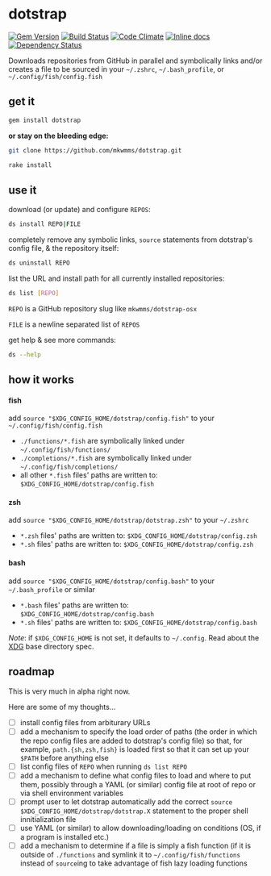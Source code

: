 # dotstrap
[![Gem Version](https://badge.fury.io/rb/dotstrap.svg)](https://badge.fury.io/rb/dotstrap)
[![Build Status](https://travis-ci.org/mkwmms/dotstrap.svg)](https://travis-ci.org/mkwmms/dotstrap)
[![Code Climate](https://codeclimate.com/github/mkwmms/dotstrap/badges/gpa.svg)](https://codeclimate.com/github/mkwmms/dotstrap)
[![Inline docs](http://inch-ci.org/github/mkwmms/dotstrap.svg?branch=master)](http://inch-ci.org/github/mkwmms/dotstrap)
[![Dependency Status](https://gemnasium.com/mkwmms/dotstrap.svg)](https://gemnasium.com/mkwmms/dotstrap)

Downloads repositories from GitHub in parallel and symbolically links and/or 
creates a file to be sourced in your `~/.zshrc`, `~/.bash_profile`, or `~/.config/fish/config.fish`
  
## get it 

```bash
gem install dotstrap
``` 

__or stay on the bleeding edge:__

```bash
git clone https://github.com/mkwmms/dotstrap.git
```

```bash
rake install
```

## use it

download (or update) and configure `REPOS`:
```bash 
ds install REPO|FILE
```

completely remove any symbolic links, `source` statements from dotstrap's config file, & the repository itself:
```bash
ds uninstall REPO
```

list the URL and install path for all currently installed repositories:
```bash
ds list [REPO]
```

`REPO` is a GitHub repository slug like `mkwmms/dotstrap-osx`

`FILE` is a newline separated list of `REPOS`

get help & see more commands:
```bash
ds --help
```

## how it works

#### fish

add `source "$XDG_CONFIG_HOME/dotstrap/config.fish"` to your `~/.config/fish/config.fish`

  - `./functions/*.fish` are symbolically linked under `~/.config/fish/functions/`
  - `./completions/*.fish` are symbolically linked under `~/.config/fish/completions/`
  - all other `*.fish` files' paths are written to: `$XDG_CONFIG_HOME/dotstrap/config.fish` 


#### zsh 

add `source "$XDG_CONFIG_HOME/dotstrap/dotstrap.zsh"` to your `~/.zshrc`

  - `*.zsh` files' paths are written to: `$XDG_CONFIG_HOME/dotstrap/config.zsh` 
  - `*.sh` files' paths are written to: `$XDG_CONFIG_HOME/dotstrap/config.zsh` 

#### bash

add `source "$XDG_CONFIG_HOME/dotstrap/config.bash"` to your `~/.bash_profile` or similar

  - `*.bash` files' paths are written to: `$XDG_CONFIG_HOME/dotstrap/config.bash` 
  - `*.sh` files' paths are written to: `$XDG_CONFIG_HOME/dotstrap/config.bash` 
  
_Note_: if `$XDG_CONFIG_HOME` is not set, it defaults to `~/.config`. Read about the [XDG] base directory spec. 

## roadmap

This is very much in alpha right now. 

Here are some of my thoughts...

- [ ] install config files from arbiturary URLs
- [ ] add a mechanism to specify the load order of paths (the order in which the repo config
files are added to dotstrap's config file) so that, for example, `path.{sh,zsh,fish}` 
is loaded first so that it can set up your `$PATH` before anything else
- [ ] list config files of `REPO` when running `ds list REPO`
- [ ] add a mechanism to define what config files to load and where to put them, possibly
through a YAML (or similar) config file at root of repo or via shell environment variables
- [ ] prompt user to let dotstrap automatically add the correct `source $XDG_CONFIG_HOME/dotstrap/dotstrap.X` statement to the proper shell innitialization file 
- [ ] use YAML (or similar) to allow downloading/loading on conditions (OS, if a program is installed etc.)
- [ ] add a mechanism to determine if a file is simply a fish function (if it is outside of `./functions` and symlink it to `~/.config/fish/functions` instead of `source`ing to take advantage of fish lazy loading functions

[XDG]: http://standards.freedesktop.org/basedir-spec/basedir-spec-latest.html
